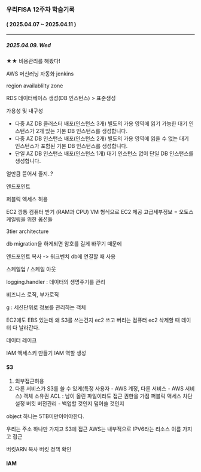 ### 우리FISA 12주차 학습기록

#### ( 2025.04.07 ~ 2025.04.11 )

---

##### 2025.04.09. Wed
★★ 비용관리를 해봤다!

AWS
머신러닝 자동화 jenkins


region
availablilty zone

RDS
데이터베이스 생성(DB 인스턴스) > 표준생성

가용성 및 내구성
- 다중 AZ DB 클러스터 배포(인스턴스 3개)
별도의 가용 영역에 읽기 가능한 대기 인스턴스가 2개 있는 기본 DB 인스턴스를 생성합니다.
- 다중 AZ DB 인스턴스 배포(인스턴스 2개)
별도의 가용 영역에 읽을 수 없는 대기 인스턴스가 포함된 기본 DB 인스턴스를 생성합니다.
- 단일 AZ DB 인스턴스 배포(인스턴스 1개)
대기 인스턴스 없이 단일 DB 인스턴스를 생성합니다.

얼만큼 뜯어서 줄지..?

엔드포인트

퍼블릭 엑세스 허용

EC2
깡통 컴퓨터 받기
(RAM과 CPU)
VM 형식으로 EC2 제공
고급세부정보 = 오토스케일링을 위한 옵션들

3tier architecture

db migration을 하게되면 암호를 길게 바꾸기 때문에 


엔드포인트 복사 -> 워크벤치 db에 연결할 때 사용

스케일업 / 스케일 아웃

logging.handler : 데이터의 생명주기를 관리


비즈니스 로직, 부가로직

g : 세션단위로 정보를 관리하는 객체

EC2에도 EBS 있는데 왜 S3를 쓰는건지
ec2 쓰고 버리는 컴퓨터 ec2 삭제할 때 데이터 다 날라간다.

데이터 레이크

IAM 액세스키 만들기
IAM 역할 생성

#### S3
1. 외부접근허용
2. 다른 서비스가 S3를 쓸 수 있게(특정 사용자 - AWS 계정, 다른 서비스 - AWS 서비스)
객체 소유권 ACL : 남이 올린 파일이라도 접근 권한을 가짐
퍼블릭 액세스 차단 설정
버킷 버전관리 - 백업할 것인지 덮어쓸 것인지

object 하나는 5TB미만이어야한다.

우리는 주소 하나만 가지고 S3에 접근 AWS는 내부적으로 IPV6라는 리소스 이름 가지고 접근

버킷ARN 복사
버킷 정책 확인

#### IAM
